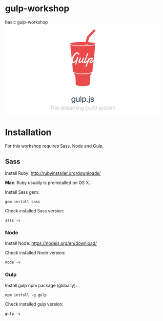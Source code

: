 # gulp-workshop
basic gulp-workshop
![Gulp](src/images/gulp.png?raw=true "Gulp")

# Installation

For this workshop requires Sass, Node and Gulp.

## Sass
Install Ruby: http://rubyinstaller.org/downloads/

**Mac**: Ruby usually is preinstalled on OS X.

Install Sass gem:

    gem install sass
  
Check installed Sass version:

    sass -v

### Node
Install Node: https://nodejs.org/en/download/

Check installed Node version:

    node -v

### Gulp
Install gulp npm package (globally):

    npm install -g gulp

Check installed gulp version:

    gulp -v

